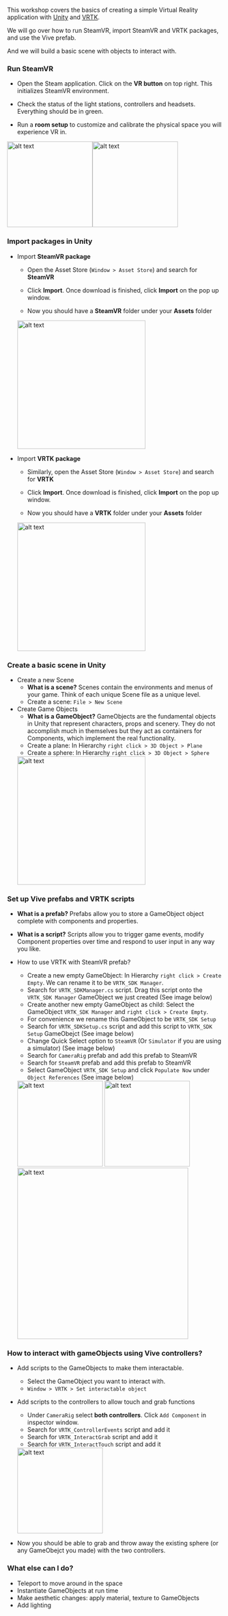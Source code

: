 This workshop covers the basics of creating a simple Virtual Reality application with [Unity](https://store.unity.com/) and [VRTK](https://vrtoolkit.readme.io/).

We will go over how to run SteamVR, import SteamVR and VRTK packages, and use the Vive prefab.

And we will build a basic scene with objects to interact with.

### Run SteamVR
 - Open the Steam application. Click on the **VR button** on top right. This initializes SteamVR environment.

 - Check the status of the light stations, controllers and headsets. Everything should be in green.

 - Run a **room setup** to customize and calibrate the physical space you will experience VR in.

 <img src="https://github.com/mingwho/workshops/blob/master/VRTK_workshop/images/1SteamVR.png" alt="alt text" height="200"><img src="https://github.com/mingwho/workshops/blob/master/VRTK_workshop/images/2RoomSetup.png" alt="alt text" height="200">

### Import packages in Unity
 - Import **SteamVR package**

    - Open the Asset Store (`Window > Asset Store`) and search for **SteamVR**

    - Click **Import**. Once download is finished, click **Import** on the pop up window.

    - Now you should have a **SteamVR** folder under your **Assets** folder
    
    <img src="https://github.com/mingwho/workshops/blob/master/VRTK_workshop/images/3SteamVRPackage.png" alt="alt text" height="300">
 
 - Import **VRTK package**
    
    - Similarly, open the Asset Store (`Window > Asset Store`) and search for **VRTK**
   
    - Click **Import**. Once download is finished, click **Import** on the pop up window. 

    - Now you should have a **VRTK** folder under your **Assets** folder
    
    <img src="https://github.com/mingwho/workshops/blob/master/VRTK_workshop/images/4VRTKPackage.png" alt="alt text" height="300">

### Create a basic scene in Unity
 - Create a new Scene
    - **What is a scene?** Scenes contain the environments and menus of your game. Think of each unique Scene file as a unique level.
    - Create a scene: `File > New Scene`
 - Create Game Objects
    - **What is a GameObject?** GameObjects are the fundamental objects in Unity that represent characters, props and scenery. They do not accomplish much in themselves but they act as containers for Components, which implement the real functionality.
    - Create a plane: In Hierarchy `right click > 3D Object > Plane`
    - Create a sphere: In Hierarchy `right click > 3D Object > Sphere`
    <img src="https://github.com/mingwho/workshops/blob/master/VRTK_workshop/images/5CreatePlane.png" alt="alt text" height="300">


### Set up Vive prefabs and VRTK scripts
 - **What is a prefab?** Prefabs allow you to store a GameObject object complete with components and properties.
 - **What is a script?** Scripts allow you to trigger game events, modify Component properties over time and respond to user input in any way you like.
 - How to use VRTK with SteamVR prefab?
    - Create a new empty GameObject: In Hierarchy `right click > Create Empty`. We can rename it to be `VRTK_SDK Manager`.
    - Search for `VRTK_SDKManager.cs` script. Drag this script onto the `VRTK_SDK Manager` GameObject we just created (See image below)
    - Create another new empty GameObject as child: Select the GameObject `VRTK_SDK Manager` and `right click > Create Empty`.
    - For convenience we rename this GameObject to be `VRTK_SDK Setup`
    - Search for `VRTK_SDKSetup.cs` script and add this script to `VRTK_SDK Setup` GameObejct (See image below)
    - Change Quick Select option to `SteamVR` (Or `Simulator` if you are using a simulator) (See image below)
    - Search for `CameraRig` prefab and add this prefab to SteamVR
    - Search for `SteamVR` prefab and add this prefab to SteamVR
    - Select GameObject `VRTK_SDK Setup` and click `Populate Now` under `Object References` (See image below)
 
    <img src="https://github.com/mingwho/workshops/blob/master/VRTK_workshop/images/6VRTK_SDKManager.png" alt="alt text" height="200">
    <img src="https://github.com/mingwho/workshops/blob/master/VRTK_workshop/images/7VRTK_SDKSetup.png" alt="alt text" height="200">
    
    <img src="https://github.com/mingwho/workshops/blob/master/VRTK_workshop/images/8QuickSelect.png" alt="alt text" height="400">
 
 
### How to interact with gameObjects using Vive controllers?
 - Add scripts to the GameObjects to make them interactable. 
    - Select the GameObject you want to interact with.
    - `Window > VRTK > Set interactable object`
 - Add scripts to the controllers to allow touch and grab functions
    - Under `CameraRig` select **both controllers**. Click `Add Component` in inspector window.
    - Search for `VRTK_ControllerEvents` script and add it
    - Search for `VRTK_InteractGrab` script and add it
    - Search for `VRTK_InteractTouch` script and add it
    <img src="https://github.com/mingwho/workshops/blob/master/VRTK_workshop/images/9TwoControllers.png" alt="alt text" height="200">
    
    
 - Now you should be able to grab and throw away the existing sphere (or any GameObejct you made) with the two controllers.

### What else can I do?
  - Teleport to move around in the space
  - Instantiate GameObjects at run time
  - Make aesthetic changes: apply material, texture to GameObjects
  - Add lighting
